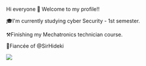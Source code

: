  Hi everyone 👋 Welcome to my profile!!
 
🎓I'm currently studying cyber Security - 1st semester.

⚒️Finishing my Mechatronics technician course.

💍Fiancée of @SirHideki

<div>
  <img  heigt="180cm" src="https://github-readme-stats.vercel.app/api?username=Gabautista&show_icons=true&theme=dark"
</div>
